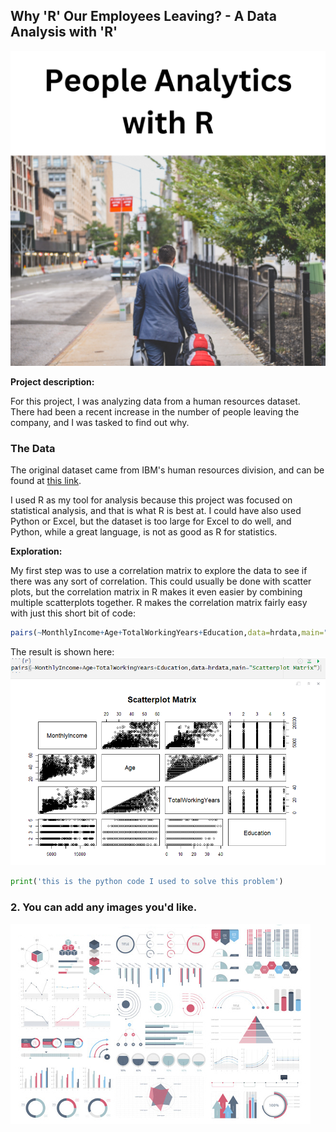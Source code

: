 ## Why 'R' Our Employees Leaving? - A Data Analysis with 'R'

<img src="images/HR Project/cover.png?raw=true"/>


**Project description:** 

For this project, I was analyzing data from a human resources dataset. There had been a recent increase in the number of people leaving the company, and I was tasked to find out why. 

### The Data

The original dataset came from IBM's human resources division, and can be found at [this link](https://www.kaggle.com/datasets/pavansubhasht/ibm-hr-analytics-attrition-dataset). 

I used R as my tool for analysis because this project was focused on statistical analysis, and that is what R is best at. I could have also used Python or Excel, but the dataset is too large for Excel to do well, and Python, while a great language, is not as good as R for statistics.

**Exploration:**

My first step was to use a correlation matrix to explore the data to see if there was any sort of correlation. This could usually be done with scatter plots, but the correlation matrix in R makes it even easier by combining multiple scatterplots together. R makes the correlation matrix fairly easy with just this short bit of code:

```R
pairs(~MonthlyIncome+Age+TotalWorkingYears+Education,data=hrdata,main="Scatterplot Matrix")
```

The result is shown here:
<img src="images/HR Project/scatterplot.png?raw=true"/>


```python
print('this is the python code I used to solve this problem')
```

### 2. You can add any images you'd like. 

<img src="images/dummy_thumbnail.jpg?raw=true"/>


